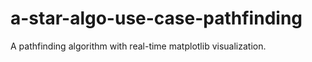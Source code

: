 # a-star-algo-use-case-pathfinding
A pathfinding algorithm with real-time matplotlib visualization.
